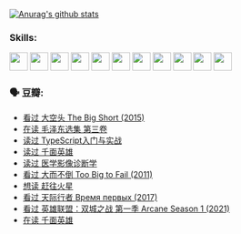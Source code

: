 
[![Anurag's github stats](https://github-readme-stats.vercel.app/api?username=w940853815)](https://github.com/anuraghazra/github-readme-stats)

### Skills:

<code><img height="32" src="https://cdn.jsdelivr.net/npm/simple-icons@v5/icons/python.svg"></code>
<code><img height="32" src="https://cdn.jsdelivr.net/npm/simple-icons@v5/icons/javascript.svg"></code>
<code><img height="32" src="https://cdn.jsdelivr.net/npm/simple-icons@v5/icons/django.svg"></code>
<code><img height="32" src="https://cdn.jsdelivr.net/npm/simple-icons@v5/icons/flask.svg"></code>
<code><img height="32" src="https://cdn.jsdelivr.net/npm/simple-icons@v5/icons/vuetify.svg"></code>
<code><img height="32" src="https://cdn.jsdelivr.net/npm/simple-icons@v5/icons/git.svg"></code>
<code><img height="32" src="https://cdn.jsdelivr.net/npm/simple-icons@v5/icons/docker.svg"></code>
<code><img height="32" src="https://cdn.jsdelivr.net/npm/simple-icons@v5/icons/postgresql.svg"></code>
<code><img height="32" src="https://cdn.jsdelivr.net/npm/simple-icons@v5/icons/elasticsearch.svg"></code>
<code><img height="32" src="https://cdn.jsdelivr.net/npm/simple-icons@v5/icons/macos.svg"></code>
<code><img height="32" src="https://cdn.jsdelivr.net/npm/simple-icons@v5/icons/linux.svg"></code>

### 🗣 豆瓣:

<!-- DOUBAN-ACTIVITIES:START -->
- [看过 大空头 The Big Short‎ (2015)](https://www.douban.com/people/136069238/status/3684552601/?_i=39253700)
- [在读 毛泽东选集 第三卷](https://www.douban.com/people/136069238/status/3684195205/?_i=39253700)
- [读过 TypeScript入门与实战](https://www.douban.com/people/136069238/status/3684185937/?_i=39253700)
- [读过 千面英雄](https://www.douban.com/people/136069238/status/3684185774/?_i=39253700)
- [读过 医学影像诊断学](https://www.douban.com/people/136069238/status/3677621058/?_i=39253700)
- [看过 大而不倒 Too Big to Fail‎ (2011)](https://www.douban.com/people/136069238/status/3676265621/?_i=39253700)
- [想读 赶往火星](https://www.douban.com/people/136069238/status/3669051189/?_i=39253700)
- [看过 天际行者 Время первых‎ (2017)](https://www.douban.com/people/136069238/status/3669036721/?_i=39253700)
- [看过 英雄联盟：双城之战 第一季 Arcane Season 1‎ (2021)](https://www.douban.com/people/136069238/status/3668451978/?_i=39253700)
- [在读 千面英雄](https://www.douban.com/people/136069238/status/3663940890/?_i=39253700)
<!-- DOUBAN-ACTIVITIES:END -->
<!--
**w940853815/w940853815** is a ✨ _special_ ✨ repository because its `README.md` (this file) appears on your GitHub profile.

Here are some ideas to get you started:

- 🔭 I’m currently working on ...
- 🌱 I’m currently learning ...
- 👯 I’m looking to collaborate on ...
- 🤔 I’m looking for help with ...
- 💬 Ask me about ...
- 📫 How to reach me: ...
- 😄 Pronouns: ...
- ⚡ Fun fact: ...
-->
